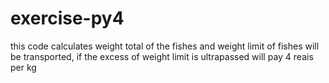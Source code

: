 # exercise-py4
this code calculates weight total of the fishes and weight limit of fishes will be transported, if the excess of weight limit is ultrapassed will pay 4 reais per kg 
